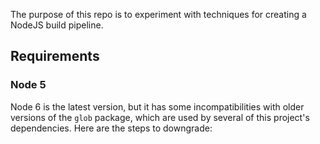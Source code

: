 The purpose of this repo is to experiment with techniques for creating a NodeJS build pipeline.

## Requirements

### Node 5

Node 6 is the latest version, but it has some incompatibilities with older versions of the `glob` package,
which are used by several of this project's dependencies. Here are the steps to downgrade:


